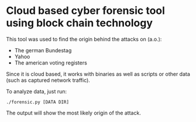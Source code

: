 Cloud based cyber forensic tool using block chain technology
============================================================

This tool was used to find the origin behind the attacks on (a.o.):

* The german Bundestag
* Yahoo
* The american voting registers

Since it is cloud based, it works with binaries as well as scripts or other data (such as captured network traffic).

To analyze data, just run:

    ./forensic.py [DATA DIR]

The output will show the most likely origin of the attack.
